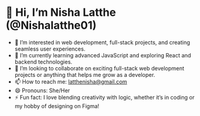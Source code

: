 # 👋 Hi, I’m Nisha Latthe (@Nishalatthe01)

- 👀 I’m interested in web development, full-stack projects, and creating seamless user experiences.
- 🌱 I’m currently learning advanced JavaScript and exploring React and backend technologies.
- 💞️ I’m looking to collaborate on exciting full-stack web development projects or anything that helps me grow as a developer.
- 📫 How to reach me: [latthenisha@gmail.com](mailto:latthenisha@gmail.com)
- 😄 Pronouns: She/Her
- ⚡ Fun fact: I love blending creativity with logic, whether it’s in coding or my hobby of designing on Figma!
